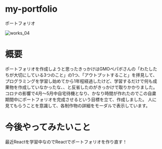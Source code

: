 # my-portfolio
ポートフォリオ

![works_04](https://user-images.githubusercontent.com/64426498/88481912-1eafb900-cf99-11ea-9f67-bd360a110931.png)


# 概要
ポートフォリオを作成しようと思ったきっかけはGMOペパボさんの「わたしたちが大切にしている3つのこと」の1つ、「アウトプットすること」を拝見して、
プログラミングを学習し始めてから1年程経過したけど、学習するだけで何も成果物を作成していなかったな、、と反省したのがきっかけで取りかかりました。
コロナの影響で4月～5月中自宅待機となり、かなり時間が作れたのでこの自粛期間中にポートフォリオを完成させるという目標を立て、作成しました。
人に見てもらうことを意識して、各制作物の詳細をモーダルで表示しています。

# 今後やってみたいこと
最近Reactを学習中なのでReactでポートフォリオを作り直す！
